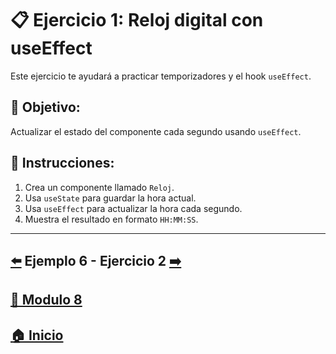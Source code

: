 # 📋 Ejercicio 1: Reloj digital con useEffect

Este ejercicio te ayudará a practicar temporizadores y el hook `useEffect`.

## 🎯 Objetivo:
Actualizar el estado del componente cada segundo usando `useEffect`.

## 📝 Instrucciones:
1. Crea un componente llamado `Reloj`.
2. Usa `useState` para guardar la hora actual.
3. Usa `useEffect` para actualizar la hora cada segundo.
4. Muestra el resultado en formato `HH:MM:SS`.

---

## [⬅️](../Ejemplos/Ejemplo_6.md) Ejemplo 6 - Ejercicio 2 [➡️](../Ejercicios/Ejercicio_2.md) 
## [📄 Modulo 8](../Modulo_8.md)
## [🏠 Inicio](../../README.md)

